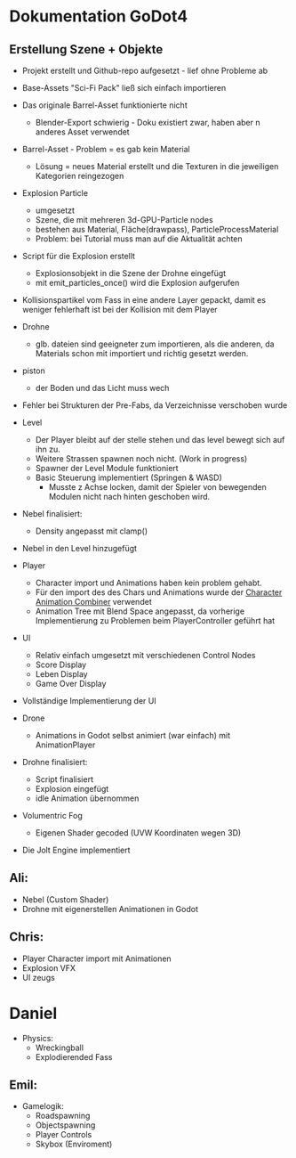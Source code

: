 # Dokumentation GoDot4

## Erstellung Szene + Objekte
- Projekt erstellt und Github-repo aufgesetzt - lief ohne Probleme ab
- Base-Assets "Sci-Fi Pack" ließ sich einfach importieren
- Das originale Barrel-Asset funktionierte nicht
  - Blender-Export schwierig - Doku existiert zwar, haben aber n anderes Asset verwendet
- Barrel-Asset - Problem = es gab kein Material
  - Lösung = neues Material erstellt und die Texturen in die jeweiligen Kategorien reingezogen

- Explosion Particle
  - umgesetzt
  - Szene, die mit mehreren 3d-GPU-Particle nodes
  - bestehen aus Material, Fläche(drawpass), ParticleProcessMaterial
  - Problem: bei Tutorial muss man auf die Aktualität achten

- Script für die Explosion erstellt
    - Explosionsobjekt in die Szene der Drohne eingefügt
    - mit emit_particles_once() wird die Explosion aufgerufen

- Kollisionspartikel vom Fass in eine andere Layer gepackt, damit es weniger fehlerhaft  ist bei der Kollision mit dem Player

- Drohne
  - glb. dateien sind geeigneter  zum importieren, als die anderen, da Materials schon mit importiert und richtig gesetzt werden.
 
- piston
  - der Boden und das Licht muss wech 
- Fehler bei Strukturen der Pre-Fabs, da Verzeichnisse verschoben wurde

- Level
	- Der Player bleibt auf der stelle stehen und das level bewegt sich auf ihn zu.
	- Weitere Strassen spawnen noch nicht. (Work in progress)
  - Spawner der Level Module funktioniert
  - Basic Steuerung implementiert (Springen & WASD)
    - Musste z Achse locken, damit der Spieler von bewegenden Modulen nicht nach hinten geschoben wird.

- Nebel finalisiert:
  - Density angepasst mit clamp()

- Nebel in den Level hinzugefügt

- Player
	- Character import und Animations haben kein problem gehabt.
	- Für den import des des Chars und Animations wurde der [Character Animation Combiner](https://nilooy.github.io/character-animation-combiner/) verwendet
  - Animation Tree mit Blend Space angepasst, da vorherige Implementierung zu Problemen beim PlayerController geführt hat

- UI
  - Relativ einfach umgesetzt mit verschiedenen Control Nodes
  - Score Display
  - Leben Display
  - Game Over Display

- Vollständige Implementierung der UI

- Drone
  - Animations in Godot selbst animiert (war einfach) mit AnimationPlayer

- Drohne finalisiert:
  - Script finalisiert
  - Explosion eingefügt
  - idle Animation übernommen

- Volumentric Fog
  - Eigenen Shader gecoded (UVW Koordinaten wegen 3D)

- Die Jolt Engine implementiert

## Ali:
- Nebel (Custom Shader)
- Drohne mit eigenerstellen Animationen in Godot 

## Chris:
- Player Character import mit Animationen
- Explosion VFX
- UI zeugs

# Daniel
- Physics:
  - Wreckingball
  - Explodierended Fass

## Emil:
- Gamelogik:
  - Roadspawning
  - Objectspawning
  - Player Controls
  - Skybox (Enviroment)